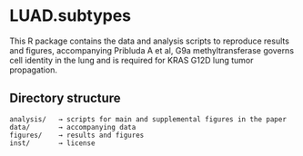 # LUAD.subtypes
This R package contains the data and analysis scripts to reproduce results and figures, accompanying Pribluda A et al, G9a methyltransferase governs cell identity in the lung and is required for KRAS G12D lung tumor propagation.

## Directory structure

```
analysis/   → scripts for main and supplemental figures in the paper
data/       → accompanying data
figures/    → results and figures
inst/       → license
```
